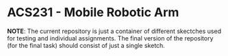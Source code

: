 # ACS231 - Mobile Robotic Arm

**NOTE**: The current repository is just a container of different skectches used for testing and individual assignments. The final version of the repository (for the final task) should consist of just a single sketch.

